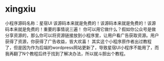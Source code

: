 # xingxiu
小程序源码名称：星宿UI    该源码本来就是免费的！该源码本来就是免费的！该源码本来就是免费的！重要的事情说三遍！  你可以用它做什么？假如你公众号是做分享资源的，那么你可以将资源链接放到小程序里，让用户看广告获取资源。用户获得了资源，你获得了广告收益，皆大欢喜！  其实这个小程序原作者出过教程了，但是因为作为后端的wordpress网站更新了，导致星宿UI小程序不能用了，而我再翻了N个教程后终于找到了解决办法，所以就斗胆出个教程。
